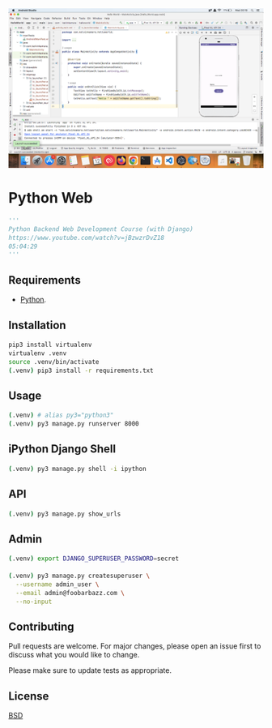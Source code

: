 <img src="https://raw.githubusercontent.com/kkamara/useful/915937134e2f0b541e50594a9e3c630df56d8c29/see-message-java-mobile.png" alt="see-message-java-mobile.png" />

# Python Web

```python
'''
Python Backend Web Development Course (with Django)
https://www.youtube.com/watch?v=jBzwzrDvZ18
05:04:29
'''
```

## Requirements

* [Python](https://www.python.org).

## Installation

```bash
pip3 install virtualenv
virtualenv .venv
source .venv/bin/activate
(.venv) pip3 install -r requirements.txt
```

## Usage

```bash
(.venv) # alias py3="python3"
(.venv) py3 manage.py runserver 8000
```

## iPython Django Shell

```bash
(.venv) py3 manage.py shell -i ipython
```

## API

```bash
(.venv) py3 manage.py show_urls
```

## Admin

```bash
(.venv) export DJANGO_SUPERUSER_PASSWORD=secret

(.venv) py3 manage.py createsuperuser \
  --username admin_user \
  --email admin@foobarbazz.com \
  --no-input
```

## Contributing
Pull requests are welcome. For major changes, please open an issue first to discuss what you would like to change.

Please make sure to update tests as appropriate.

## License
[BSD](https://opensource.org/licenses/BSD-3-Clause)
